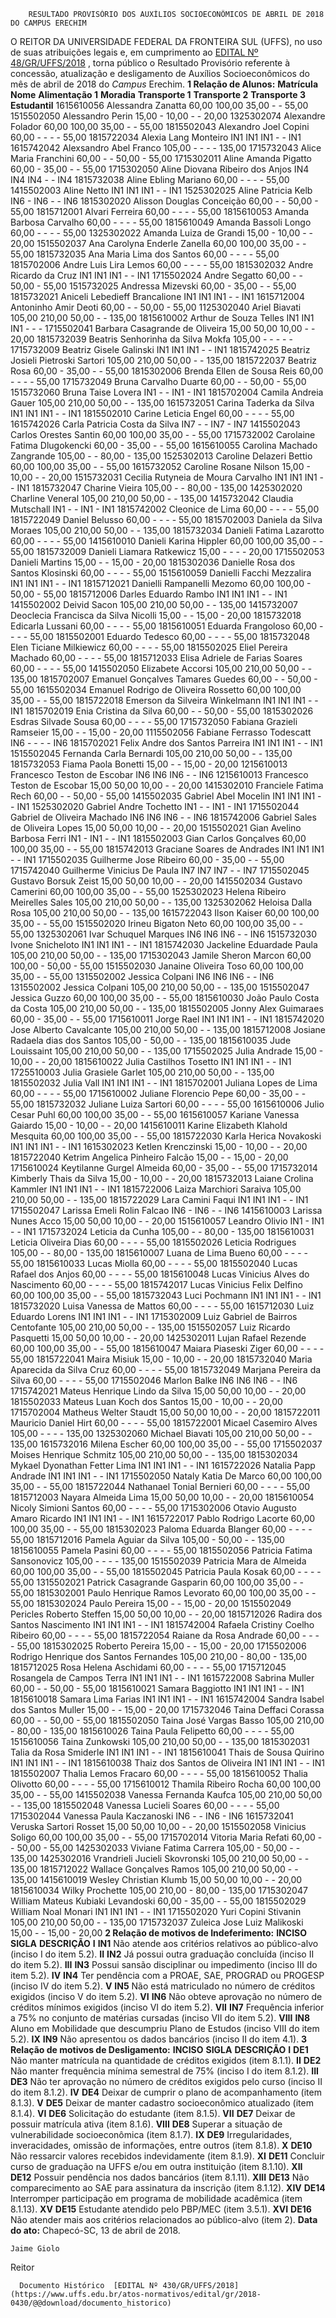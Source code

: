         RESULTADO PROVISÓRIO DOS AUXÍLIOS SOCIOECONÔMICOS DE ABRIL DE 2018 DO CAMPUS ERECHIM  

 O REITOR DA UNIVERSIDADE FEDERAL DA FRONTEIRA SUL (UFFS), no uso de suas atribuições legais e, em cumprimento ao [EDITAL Nº 48/GR/UFFS/2018](https://www.uffs.edu.br/atos-normativos/edital/gr/2018-0048)  , torna público o Resultado Provisório referente à concessão, atualização e desligamento de Auxílios Socioeconômicos do mês de abril de 2018 do *Campus* Erechim.  **1 Relação de Alunos:**      **Matrícula**    **Nome**    **Alimentação 1**    **Moradia**    **Transporte 1**    **Transporte 2**    **Transporte 3**    **Estudantil**      1615610056   Alessandra Zanatta   60,00   100,00   35,00   -   -   55,00     1515502050   Alessandro Perin   15,00   -   10,00   -   -   20,00     1325302074   Alexandre Folador   60,00   100,00   35,00   -   -   55,00     1815502043   Alexandro Joel Copini   60,00   -   -   -   -   55,00     1815722034   Alexia Lang Monteiro   IN1   IN1   IN1   -   -   IN1     1615742042   Alexsandro Abel Franco   105,00   -   -   -   -   135,00     1715732043   Alice Maria Franchini   60,00   -   -   50,00   -   55,00     1715302011   Aline Amanda Pigatto   60,00   -   35,00   -   -   55,00     1715302050   Aline Diovana Ribeiro dos Anjos   IN4   IN4   IN4   -   -   IN4     1815732038   Aline Ebling Mariano   60,00   -   -   -   -   55,00     1415502003   Aline Netto   IN1   IN1   IN1   -   -   IN1     1525302025   Aline Patricia Kelb   IN6   -   IN6   -   -   IN6     1815302020   Alisson Douglas Conceição   60,00   -   -   50,00   -   55,00     1815712001   Alvari Ferreira   60,00   -   -   -   -   55,00     1815610053   Amanda Barbosa Carvalho   60,00   -   -   -   -   55,00     1815610049   Amanda Bassoli Longo   60,00   -   -   -   -   55,00     1325302022   Amanda Luiza de Grandi   15,00   -   10,00   -   -   20,00     1515502037   Ana Carolyna Enderle Zanella   60,00   100,00   35,00   -   -   55,00     1815732035   Ana Maria Lima dos Santos   60,00   -   -   -   -   55,00     1815702006   Andre Luis Lira Lemos   60,00   -   -   -   -   55,00     1815302032   Andre Ricardo da Cruz   IN1   IN1   IN1   -   -   IN1     1715502024   Andre Segatto   60,00   -   -   50,00   -   55,00     1515732025   Andressa Mizevski   60,00   -   35,00   -   -   55,00     1815732021   Aniceli Lebedieff Brancalione   IN1   IN1   IN1   -   -   IN1     1615712004   Antoninho Amir Deoti   60,00   -   -   50,00   -   55,00     1125302040   Ariel Biavati   105,00   210,00   50,00   -   -   135,00     1815610002   Arthur de Souza Telles   IN1   IN1   IN1   -   -   -     1715502041   Barbara Casagrande de Oliveira   15,00   50,00   10,00   -   -   20,00     1815732039   Beatris Senhorinha da Silva Mokfa   105,00   -   -   -   -   -     1715732009   Beatriz Gisele Galinski   IN1   IN1   IN1   -   -   IN1     1815742025   Beatriz Josieli Pietroski Sartori   105,00   210,00   50,00   -   -   135,00     1815722037   Beatriz Rosa   60,00   -   35,00   -   -   55,00     1815302006   Brenda Ellen de Sousa Reis   60,00   -   -   -   -   55,00     1715732049   Bruna Carvalho Duarte   60,00   -   -   50,00   -   55,00     1515732060   Bruna Taise Lovera   IN1   -   -   IN1   -   IN1     1815702004   Camila Andreia Gauer   105,00   210,00   50,00   -   -   135,00     1615732051   Carina Taderka da Silva   IN1   IN1   IN1   -   -   IN1     1815502010   Carine Leticia Engel   60,00   -   -   -   -   55,00     1615742026   Carla Patricia Costa da Silva   IN7   -   -   IN7   -   IN7     1415502043   Carlos Orestes Santin   60,00   100,00   35,00   -   -   55,00     1715732002   Carolaine Fatima Dlugokencki   60,00   -   35,00   -   -   55,00     1615610055   Carolina Machado Zangrande   105,00   -   -   80,00   -   135,00     1525302013   Caroline Delazeri Bettio   60,00   100,00   35,00   -   -   55,00     1615732052   Caroline Rosane Nilson   15,00   -   10,00   -   -   20,00     1515732031   Cecilia Rutyneia de Moura Carvalho   IN1   IN1   IN1   -   -   IN1     1815732047   Charine Vieira   105,00   -   -   80,00   -   135,00     1425302020   Charline Veneral   105,00   210,00   50,00   -   -   135,00     1415732042   Claudia Mutschall   IN1   -   -   IN1   -   IN1     1815742002   Cleonice de Lima   60,00   -   -   -   -   55,00     1815722049   Daniel Belusso   60,00   -   -   -   -   55,00     1815702003   Daniela da Silva Moraes   105,00   210,00   50,00   -   -   135,00     1815732034   Danieli Fatima Lazarotto   60,00   -   -   -   -   55,00     1415610010   Danieli Karina Hippler   60,00   100,00   35,00   -   -   55,00     1815732009   Danieli Liamara Ratkewicz   15,00   -   -   -   -   20,00     1715502053   Danieli Martins   15,00   -   -   15,00   -   20,00     1815302036   Danielle Rosa dos Santos Klosinski   60,00   -   -   -   -   55,00     1515610059   Danielli Facchi Mezzalira   IN1   IN1   IN1   -   -   IN1     1815712021   Danielli Rampanelli Mezomo   60,00   100,00   -   50,00   -   55,00     1815712006   Darles Eduardo Rambo   IN1   IN1   IN1   -   -   IN1     1415502002   Deivid Sacon   105,00   210,00   50,00   -   -   135,00     1415732007   Deoclecia Francisca da Silva Nicolli   15,00   -   -   15,00   -   20,00     1815732018   Edicarla Lussani   60,00   -   -   -   -   55,00     1815610051   Eduarda Frangoloso   60,00   -   -   -   -   55,00     1815502001   Eduardo Tedesco   60,00   -   -   -   -   55,00     1815732048   Elen Ticiane Milkiewicz   60,00   -   -   -   -   55,00     1815502025   Eliel Pereira Machado   60,00   -   -   -   -   55,00     1815712033   Elisa Adriele de Farias Soares   60,00   -   -   -   -   55,00     1415502050   Elizabete Accorsi   105,00   210,00   50,00   -   -   135,00     1815702007   Emanuel Gonçalves Tamares Guedes   60,00   -   -   50,00   -   55,00     1615502034   Emanuel Rodrigo de Oliveira Rossetto   60,00   100,00   35,00   -   -   55,00     1815722018   Emerson da Silveira Winkelmann   IN1   IN1   IN1   -   -   IN1     1815702019   Enia Cristina da Silva   60,00   -   -   50,00   -   55,00     1815302026   Esdras Silvade Sousa   60,00   -   -   -   -   55,00     1715732050   Fabiana Grazieli Ramseier   15,00   -   -   15,00   -   20,00     1115502056   Fabiane Ferrasso Todescatt   IN6   -   -   -   -   IN6     1815702021   Felix Andre dos Santos Parreira   IN1   IN1   IN1   -   -   IN1     1515502045   Fernanda Carla Bernardi   105,00   210,00   50,00   -   -   135,00     1815732053   Fiama Paola Bonetti   15,00   -   -   15,00   -   20,00     1215610013   Francesco Teston de Escobar   IN6   IN6   IN6   -   -   IN6     1215610013   Francesco Teston de Escobar   15,00   50,00   10,00   -   -   20,00     1415302010   Franciele Fatima Rech   60,00   -   -   50,00   -   55,00     1415502035   Gabriel Abel Mocelin   IN1   IN1   IN1   -   -   IN1     1525302020   Gabriel Andre Tochetto   IN1   -   -   IN1   -   IN1     1715502044   Gabriel de Oliveira Machado   IN6   IN6   IN6   -   -   IN6     1815742006   Gabriel Sales de Oliveira Lopes   15,00   50,00   10,00   -   -   20,00     1515502021   Gian Avelino Barbosa Ferri   IN1   -   IN1   -   -   IN1     1815502003   Gian Carlos Gonçalves   60,00   100,00   35,00   -   -   55,00     1815742013   Graciane Soares de Andrades   IN1   IN1   IN1   -   -   IN1     1715502035   Guilherme Jose Ribeiro   60,00   -   35,00   -   -   55,00     1715742040   Guilherme Vinicius De Paula   IN7   IN7   IN7   -   -   IN7     1715502045   Gustavo Borsuk Zeist   15,00   50,00   10,00   -   -   20,00     1415502034   Gustavo Camerini   60,00   100,00   35,00   -   -   55,00     1525302023   Helena Ribeiro Meirelles Sales   105,00   210,00   50,00   -   -   135,00     1325302062   Heloisa Dalla Rosa   105,00   210,00   50,00   -   -   135,00     1615722043   Ilson Kaiser   60,00   100,00   35,00   -   -   55,00     1515502020   Irineu Bigaton Neto   60,00   100,00   35,00   -   -   55,00     1325302061   Ivar Schuquel Marques   IN6   IN6   IN6   -   -   IN6     1515732030   Ivone Snicheloto   IN1   IN1   IN1   -   -   IN1     1815742030   Jackeline Eduardade Paula   105,00   210,00   50,00   -   -   135,00     1715302043   Jamile Sheron Marcon   60,00   100,00   -   50,00   -   55,00     1515502030   Janaine Oliveira Toso   60,00   100,00   35,00   -   -   55,00     1315502002   Jessica Colpani   IN6   IN6   IN6   -   -   IN6     1315502002   Jessica Colpani   105,00   210,00   50,00   -   -   135,00     1515502047   Jessica Guzzo   60,00   100,00   35,00   -   -   55,00     1815610030   João Paulo Costa da Costa   105,00   210,00   50,00   -   -   135,00     1815502005   Jonny Alex Guimaraes   60,00   -   35,00   -   -   55,00     1715610011   Jorge Rael   IN1   IN1   IN1   -   -   IN1     1815742020   Jose Alberto Cavalcante   105,00   210,00   50,00   -   -   135,00     1815712008   Josiane Radaela dias dos Santos   105,00   -   50,00   -   -   135,00     1815610035   Jude Louissaint   105,00   210,00   50,00   -   -   135,00     1715502025   Julia Andrade   15,00   -   10,00   -   -   20,00     1815610022   Julia Castilhos Tosetto   IN1   IN1   IN1   -   -   IN1     1725510003   Julia Grasiele Garlet   105,00   210,00   50,00   -   -   135,00     1815502032   Julia Vall   IN1   IN1   IN1   -   -   IN1     1815702001   Juliana Lopes de Lima   60,00   -   -   -   -   55,00     1715610002   Juliane Florencio Pepe   60,00   -   35,00   -   -   55,00     1815732032   Juliane Luiza Sartori   60,00   -   -   -   -   55,00     1615610006   Julio Cesar Puhl   60,00   100,00   35,00   -   -   55,00     1615610057   Kariane Vanessa Gaiardo   15,00   -   10,00   -   -   20,00     1415610011   Karine Elizabeth Klahold Mesquita   60,00   100,00   35,00   -   -   55,00     1815722030   Karla Herica Novakoski   IN1   IN1   IN1   -   -   IN1     1615302023   Ketlen Krenczinski   15,00   -   10,00   -   -   20,00     1815722040   Ketrim Angelica Pinheiro Falcão   15,00   -   -   15,00   -   20,00     1715610024   Keytilanne Gurgel Almeida   60,00   -   35,00   -   -   55,00     1715732014   Kimberly Thais da Silva   15,00   -   10,00   -   -   20,00     1815732013   Laiane Crolina Kammler   IN1   IN1   IN1   -   -   IN1     1815722006   Laiza Marchiori Saraiva   105,00   210,00   50,00   -   -   135,00     1815722029   Lara Camini Faqui   IN1   IN1   IN1   -   -   IN1     1715502047   Larissa Emeli Rolin Falcao   IN6   -   IN6   -   -   IN6     1415610003   Larissa Nunes Acco   15,00   50,00   10,00   -   -   20,00     1515610057   Leandro Olivio   IN1   -   IN1   -   -   IN1     1715732024   Leticia da Cunha   105,00   -   -   80,00   -   135,00     1815610031   Leticia Oliveira Dias   60,00   -   -   -   -   55,00     1815502026   Leticia Rodrigues   105,00   -   -   80,00   -   135,00     1815610007   Luana de Lima Bueno   60,00   -   -   -   -   55,00     1815610033   Lucas Miolla   60,00   -   -   -   -   55,00     1815502040   Lucas Rafael dos Anjos   60,00   -   -   -   -   55,00     1815610048   Lucas Vinicius Alves do Nascimento   60,00   -   -   -   -   55,00     1815742017   Lucas Vinicius Felix Delfino   60,00   100,00   35,00   -   -   55,00     1815732043   Luci Pochmann   IN1   IN1   IN1   -   -   IN1     1815732020   Luisa Vanessa de Mattos   60,00   -   -   -   -   55,00     1615712030   Luiz Eduardo Lorens   IN1   IN1   IN1   -   -   IN1     1715302009   Luiz Gabriel de Bairros Centofante   105,00   210,00   50,00   -   -   135,00     1515502057   Luiz Ricardo Pasquetti   15,00   50,00   10,00   -   -   20,00     1425302011   Lujan Rafael Rezende   60,00   100,00   35,00   -   -   55,00     1815610047   Maiara Piaseski Ziger   60,00   -   -   -   -   55,00     1815722041   Maira Misiuk   15,00   -   10,00   -   -   20,00     1815732040   Maria Aparecida da Silva Cruz   60,00   -   -   -   -   55,00     1815732049   Marjana Pereira da Silva   60,00   -   -   -   -   55,00     1715502046   Marlon Balke   IN6   IN6   IN6   -   -   IN6     1715742021   Mateus Henrique Lindo da Silva   15,00   50,00   10,00   -   -   20,00     1815502033   Mateus Luan Koch dos Santos   15,00   -   10,00   -   -   20,00     1715702004   Matheus Welter Staudt   15,00   50,00   10,00   -   -   20,00     1815722011   Mauricio Daniel Hirt   60,00   -   -   -   -   55,00     1815722001   Micael Casemiro Alves   105,00   -   -   -   -   135,00     1325302060   Michael Biavati   105,00   210,00   50,00   -   -   135,00     1615732016   Milena Escher   60,00   100,00   35,00   -   -   55,00     1715502037   Moises Henrique Schmitz   105,00   210,00   50,00   -   -   135,00     1815302034   Mykael Dyonathan Fetter Lima   IN1   IN1   IN1   -   -   IN1     1615722026   Natalia Papp Andrade   IN1   IN1   IN1   -   -   IN1     1715502050   Nataly Katia De Marco   60,00   100,00   35,00   -   -   55,00     1815722044   Nathanael Tonial Bernieri   60,00   -   -   -   -   55,00     1815712003   Nayara Almeida Lima   15,00   50,00   10,00   -   -   20,00     1815610054   Nicoly Simioni Santos   60,00   -   -   -   -   55,00     1715302006   Otavio Augusto Amaro Ricardo   IN1   IN1   IN1   -   -   IN1     1615722017   Pablo Rodrigo Lacorte   60,00   100,00   35,00   -   -   55,00     1815302023   Paloma Eduarda Blanger   60,00   -   -   -   -   55,00     1815712016   Pamela Aguiar da Silva   105,00   -   50,00   -   -   135,00     1815610055   Pamela Pasini   60,00   -   -   -   -   55,00     1815502056   Patricia Fatima Sansonovicz   105,00   -   -   -   -   135,00     1515502039   Patricia Mara de Almeida   60,00   100,00   35,00   -   -   55,00     1815502045   Patricia Paula Kosak   60,00   -   -   -   -   55,00     1315502021   Patrick Casagrande Gasparin   60,00   100,00   35,00   -   -   55,00     1815302001   Paulo Henrique Ramos Levorato   60,00   100,00   35,00   -   -   55,00     1815302024   Paulo Pereira   15,00   -   -   15,00   -   20,00     1515502049   Pericles Roberto Steffen   15,00   50,00   10,00   -   -   20,00     1815712026   Radira dos Santos Nascimento   IN1   IN1   IN1   -   -   IN1     1815742004   Rafaela Cristiny Coelho Ribeiro   60,00   -   -   -   -   55,00     1815722054   Raiane da Rosa Andrade   60,00   -   -   -   -   55,00     1815302025   Roberto Pereira   15,00   -   -   15,00   -   20,00     1715502006   Rodrigo Henrique dos Santos Fernandes   105,00   210,00   -   80,00   -   135,00     1815712025   Rosa Helena Aschidami   60,00   -   -   -   -   55,00     1715712045   Rosangela de Campos Terra   IN1   IN1   IN1   -   -   IN1     1615722008   Sabrina Muller   60,00   -   -   50,00   -   55,00     1815610021   Samara Baggiotto   IN1   IN1   IN1   -   -   IN1     1815610018   Samara Lima Farias   IN1   IN1   IN1   -   -   IN1     1615742004   Sandra Isabel dos Santos Muller   15,00   -   -   15,00   -   20,00     1715732046   Taina Deffaci Corassa   60,00   -   -   50,00   -   55,00     1815502050   Taina José Vargas Basso   105,00   210,00   -   80,00   -   135,00     1815610026   Taina Paula Felipetto   60,00   -   -   -   -   55,00     1515610056   Taina Zunkowski   105,00   210,00   50,00   -   -   135,00     1815302031   Talia da Rosa Smiderle   IN1   IN1   IN1   -   -   IN1     1815610041   Thais de Sousa Quirino   IN1   IN1   IN1   -   -   IN1     1815610038   Thaiz dos Santos de Oliveira   IN1   IN1   IN1   -   -   IN1     1815502007   Thalia Lemos Fracaro   60,00   -   -   -   -   55,00     1815610052   Thalia Olivotto   60,00   -   -   -   -   55,00     1715610012   Thamila Ribeiro Rocha   60,00   100,00   35,00   -   -   55,00     1415502038   Vanessa Fernanda Kaufca   105,00   210,00   50,00   -   -   135,00     1815502048   Vanessa Lucieli Soares   60,00   -   -   -   -   55,00     1715302044   Vanessa Paula Kaczanoski   IN6   -   -   IN6   -   IN6     1615732041   Veruska Sartori Rosset   15,00   50,00   10,00   -   -   20,00     1515502058   Vinicius Soligo   60,00   100,00   35,00   -   -   55,00     1715702014   Vitoria Maria Refati   60,00   -   -   50,00   -   55,00     1425302033   Viviane Fatima Carrera   105,00   -   50,00   -   -   135,00     1425302016   Vrandrieli Jucieli Skovronski   105,00   210,00   50,00   -   -   135,00     1815712022   Wallace Gonçalves Ramos   105,00   210,00   50,00   -   -   135,00     1415610019   Wesley Christian Klumb   15,00   50,00   10,00   -   -   20,00     1815610034   Wilky Prochette   105,00   210,00   -   80,00   -   135,00     1715302047   William Mateus Kubiaki Levandoski   60,00   -   35,00   -   -   55,00     1815502029   William Noal Monari   IN1   IN1   IN1   -   -   IN1     1715502020   Yuri Copini Stivanin   105,00   210,00   50,00   -   -   135,00     1715732037   Zuleica Jose Luiz Malikoski   15,00   -   -   15,00   -   20,00      **2 Relação de motivos de Indeferimento:**      **INCISO**    **SIGLA**    **DESCRIÇÃO**      **I**    **IN1**    Não atende aos critérios relativos ao público-alvo (inciso I do item 5.2).     **II**    **IN2**    Já possui outra graduação concluída (inciso II do item 5.2).     **III**    **IN3**    Possui sansão disciplinar ou impedimento (inciso III do item 5.2).     **IV**    **IN4**    Ter pendência com a PROAE, SAE, PROGRAD ou PROGESP (inciso IV do item 5.2).     **V**    **IN5**    Não está matriculado no número de créditos exigidos (inciso V do item 5.2).     **VI**    **IN6**    Não obteve aprovação no número de créditos mínimos exigidos (inciso VI do item 5.2).     **VII**    **IN7**    Frequência inferior a 75% no conjunto de matérias cursadas (inciso VII do item 5.2).     **VIII**    **IN8**    Aluno em Mobilidade que descumpriu Plano de Estudos (inciso VIII do item 5.2).     **IX**    **IN9**    Não apresentou os dados bancários (inciso II do item 4.1).      **3 Relação de motivos de Desligamento:**      **INCISO**    **SIGLA**    **DESCRIÇÃO**      **I**    **DE1**    Não manter matrícula na quantidade de créditos exigidos (item 8.1.1).     **II**    **DE2**    Não manter frequência mínima semestral de 75% (inciso I do item 8.1.2).     **III**    **DE3**    Não ter aprovação no número de créditos exigidos pelo curso (inciso II do item 8.1.2).     **IV**    **DE4**    Deixar de cumprir o plano de acompanhamento (item 8.1.3).     **V**    **DE5**    Deixar de manter cadastro socioeconômico atualizado (item 8.1.4).     **VI**    **DE6**    Solicitação do estudante (item 8.1.5).     **VII**    **DE7**    Deixar de possuir matrícula ativa (item 8.1.6).     **VIII**    **DE8**    Superar a situação de vulnerabilidade socioeconômica (item 8.1.7).     **IX**    **DE9**    Irregularidades, inveracidades, omissão de informações, entre outros (item 8.1.8).     **X**    **DE10**    Não ressarcir valores recebidos indevidamente (item 8.1.9).     **XI**    **DE11**    Concluir curso de graduação na UFFS e/ou em outra instituição (item 8.1.10).     **XII**    **DE12**    Possuir pendência nos dados bancários (item 8.1.11).     **XIII**    **DE13**    Não comparecimento ao SAE para assinatura da inscrição (item 8.1.12).     **XIV**    **DE14**    Interromper participação em programa de mobilidade acadêmica (item 8.1.13).     **XV**    **DE15**    Estudante atendido pelo PBP/MEC (item 3.5.1).     **XVI**    **DE16**    Não atender mais aos critérios relacionados ao público-alvo (item 2).          **Data do ato:** Chapecó-SC, 13 de abril de 2018.   
 

    Jaime Giolo   
 Reitor 

      Documento Histórico  [EDITAL Nº 430/GR/UFFS/2018](https://www.uffs.edu.br/atos-normativos/edital/gr/2018-0430/@@download/documento_historico)     
      
